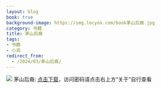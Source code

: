 ```yaml
---
layout: blog
book: true
background-image: https://img.locyoo.com/book茅山后裔.jpg
category: 书籍
title: 茅山后裔
tags:
- 书籍
- 小说
redirect_from:
  - /2024/03/茅山后裔/
---
```

![](https://img.locyoo.com/book茅山后裔.jpg)
茅山后裔: <a name = "ref1" href="https://url18.ctfile.com/f/50983618-1063935566-71adc7?p=3619">点击下载</a>，访问密码请点击右上方“关于”自行查看